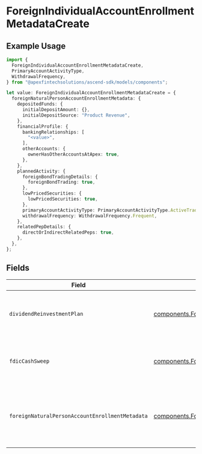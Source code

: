 # ForeignIndividualAccountEnrollmentMetadataCreate

## Example Usage

```typescript
import {
  ForeignIndividualAccountEnrollmentMetadataCreate,
  PrimaryAccountActivityType,
  WithdrawalFrequency,
} from "@apexfintechsolutions/ascend-sdk/models/components";

let value: ForeignIndividualAccountEnrollmentMetadataCreate = {
  foreignNaturalPersonAccountEnrollmentMetadata: {
    depositedFunds: {
      initialDepositAmount: {},
      initialDepositSource: "Product Revenue",
    },
    financialProfile: {
      bankingRelationships: [
        "<value>",
      ],
      otherAccounts: {
        ownerHasOtherAccountsAtApex: true,
      },
    },
    plannedActivity: {
      foreignBondTradingDetails: {
        foreignBondTrading: true,
      },
      lowPricedSecurities: {
        lowPricedSecurities: true,
      },
      primaryAccountActivityType: PrimaryAccountActivityType.ActiveTrading,
      withdrawalFrequency: WithdrawalFrequency.Frequent,
    },
    relatedPepDetails: {
      directOrIndirectRelatedPeps: true,
    },
  },
};
```

## Fields

| Field                                                                                                                                                                                      | Type                                                                                                                                                                                       | Required                                                                                                                                                                                   | Description                                                                                                                                                                                | Example                                                                                                                                                                                    |
| ------------------------------------------------------------------------------------------------------------------------------------------------------------------------------------------ | ------------------------------------------------------------------------------------------------------------------------------------------------------------------------------------------ | ------------------------------------------------------------------------------------------------------------------------------------------------------------------------------------------ | ------------------------------------------------------------------------------------------------------------------------------------------------------------------------------------------ | ------------------------------------------------------------------------------------------------------------------------------------------------------------------------------------------ |
| `dividendReinvestmentPlan`                                                                                                                                                                 | [components.ForeignIndividualAccountEnrollmentMetadataCreateDividendReinvestmentPlan](../../models/components/foreignindividualaccountenrollmentmetadatacreatedividendreinvestmentplan.md) | :heavy_minus_sign:                                                                                                                                                                         | Option to auto-enroll in Dividend Reinvestment; defaults to true                                                                                                                           | DIVIDEND_REINVESTMENT_ENROLL                                                                                                                                                               |
| `fdicCashSweep`                                                                                                                                                                            | [components.ForeignIndividualAccountEnrollmentMetadataCreateFdicCashSweep](../../models/components/foreignindividualaccountenrollmentmetadatacreatefdiccashsweep.md)                       | :heavy_minus_sign:                                                                                                                                                                         | Option to auto-enroll in FDIC cash sweep; defaults to true                                                                                                                                 | FDIC_CASH_SWEEP_ENROLL                                                                                                                                                                     |
| `foreignNaturalPersonAccountEnrollmentMetadata`                                                                                                                                            | [components.ForeignNaturalPersonAccountEnrollmentMetadataCreate](../../models/components/foreignnaturalpersonaccountenrollmentmetadatacreate.md)                                           | :heavy_check_mark:                                                                                                                                                                         | Enrollment metadata for Accounts that have a foreign Legal Natural Person owner.                                                                                                           |                                                                                                                                                                                            |